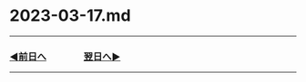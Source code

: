 # 2023-03-17.md
---
### [◀️前日へ](https://github.com/yuasys/chatty-journal/blob/main/2023/03/2023-03-16.md)&emsp;&emsp;&emsp;&emsp;[翌日へ▶️](https://github.com/yuasys/chatty-journal/blob/main/2023/03/2023-03-18.md)

---

